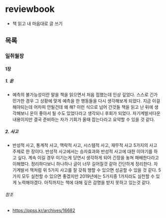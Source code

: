 # reviewbook

- 책 읽고 내 마음대로 글 쓰기

## 목록

### 일취월장

#### 1장

##### 1. 운

- 예측의 불가능성이란 말을 책을 읽으면서 처음 접했는데 인상 깊었다. 스스로 긴가민가한 경우 그 상황에 맞게 예측을 한 행동들을 다시 생각해보게 되었다. 지금 이걸 해야되는데 어차피 안될건데 왜 해? 이런 식으로 넘어 간것들 책을 읽고 난 뒤에 생각해보니 운이 좋아서 될 수도 있었다라고 생각되니 후회가 되었다. 자기계발서다운 내용이지만 결국 준비하는 자가 기회가 올때 잡는다라고 요약할 수 있을 것 같다.

##### 2. 사고

- 반성적 사고, 통계적 사고, 맥락적 사고, 시스템적 사고, 재무적 사고 5가지의 사고 주제로 한 장이다. 반성적 사고에서는 승자효과와 반성적 사고에 대한 이야기를 하고 싶다. 계속 이길 경우 이기는게 당연시 생각하게 되어 긴장을 놓쳐 패배한다라고 이해했다. 정리하다보니 하나하나 글이 너무 길어질것 같아 간단하게 정리한다. 자기계발서 책처럼 위 5가지 사고를 잘 갖춰 행할 수 있으면 성공할 수 있을 것 같다. 5가지 모두 실천할 수 있으면 좋겠지만 2019년에는 5가지중 1가지라도 실천할 수 있게 노력해야겠다. 아직까지는 책에 대해 깊은 감명을 받지 못하고 있는것 같다.

###### 참조

- https://ppss.kr/archives/16682
